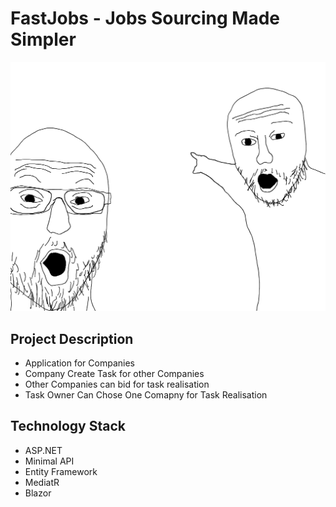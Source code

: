 # FastJobs - Jobs Sourcing Made Simpler
![FastJobs LOGO](./logo.png "FastJobs LOGO")

## Project Description

* Application for Companies
* Company Create Task for other Companies
* Other Companies can bid for task realisation
* Task Owner Can Chose One Comapny for Task Realisation

## Technology Stack

* ASP.NET
* Minimal API
* Entity Framework
* MediatR
* Blazor